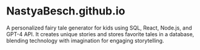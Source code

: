 # NastyaBesch.github.io
 A personalized fairy tale generator for kids using SQL, React, Node.js, and GPT-4 API. It creates unique stories and stores favorite tales in a database, blending technology with imagination for engaging storytelling.

